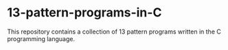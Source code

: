 # 13-pattern-programs-in-C
This repository contains a collection of 13 pattern programs written in the C programming language.
